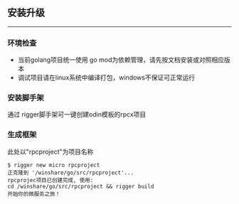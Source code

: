 ## 安装升级
-----------
### 环境检查
* 当前golang项目统一使用 go mod为依赖管理，请先按文档安装或对照相应版本
* 调试项目请在linux系统中编译打包，windows不保证可正常运行

### 安装脚手架
通过 rigger脚手架可一键创建odin模板的rpcx项目

### 生成框架

此处以"rpcproject"为项目名称
```shell
$ rigger new micro rpcproject
正克隆到 '/winshare/go/src/rpcproject'...
rpcprojec项目已创建完成, 使用:
cd /winshare/go/src/rpcproject && rigger build 
开始你的微服务之旅！

```
